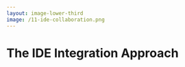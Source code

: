 ```yaml
---
layout: image-lower-third
image: /11-ide-collaboration.png
---
```


# The IDE Integration Approach

<!--

**Speaker Notes:**
Main message: IDE integration empowers developers with context control but creates cognitive burden for relevance decisions

- Developer control
- Context selection
- Cognitive load

*Transition: Now let's see the pattern that emerges.*

...

The IDE integration approach put control in the developer's hands. You select which files, which context, which information to share with the LLM. Like an expert Lego builder choosing exactly which pieces they need, or collaborative decision-making where you involve your teenager in choosing what information they need. While this works well for developer-controlled scenarios and focused tasks, it creates cognitive load on humans to assess context relevance - something mature AI systems could potentially handle independently.

-->
